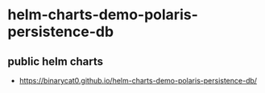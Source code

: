 # helm-charts-demo-polaris-persistence-db

## public helm charts

- https://binarycat0.github.io/helm-charts-demo-polaris-persistence-db/
